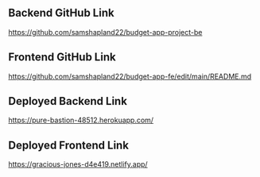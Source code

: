 ## Backend GitHub Link
https://github.com/samshapland22/budget-app-project-be

## Frontend GitHub Link
https://github.com/samshapland22/budget-app-fe/edit/main/README.md

## Deployed Backend Link
https://pure-bastion-48512.herokuapp.com/

## Deployed Frontend Link
https://gracious-jones-d4e419.netlify.app/


